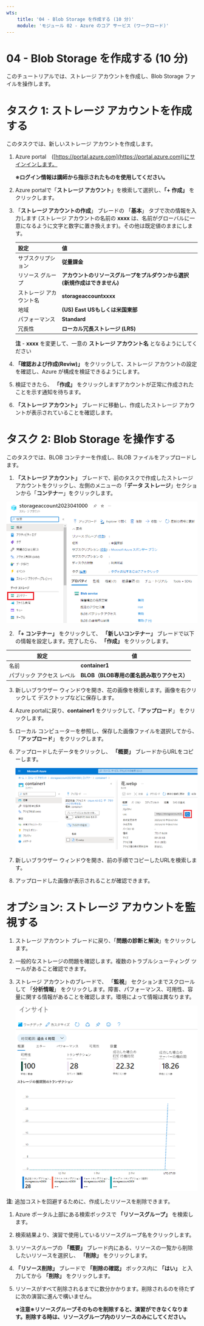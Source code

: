 ```yaml
---
wts:
    title: '04 - Blob Storage を作成する (10 分)'
    module: 'モジュール 02 - Azure のコア サービス (ワークロード)'
---
```

# 04 - Blob Storage を作成する (10 分)

このチュートリアルでは、ストレージ アカウントを作成し、Blob Storage ファイルを操作します。

# タスク 1: ストレージ アカウントを作成する 

このタスクでは、新しいストレージ アカウントを作成します。 

1. Azure portal　([https://portal.azure.com](https://portal.azure.com))にサインインします。

    **※ログイン情報は講師から指示されたものを使用してください。**

2. Azure portalで「**ストレージ アカウント**」を検索して選択し、**「+ 作成」** をクリックします。 

3. 「**ストレージ アカウントの作成**」 ブレードの 「**基本**」 タブで次の情報を入力します (ストレージ アカウントの名前の **xxxx** は、名前がグローバルに一意になるように文字と数字に置き換えます)。その他は既定値のままにします。

    | 設定 | 値 |
    | --- | --- |
    | サブスクリプション | **従量課金** |
    | リソース グループ | **アカウントのリソースグループをプルダウンから選択(新規作成はできません)** |
    | ストレージ アカウント名 | **storageaccountxxxx** |
    | 地域 | **(US) East USもしくは米国東部** |
    | パフォーマンス | **Standard** |
    | 冗長性 | **ローカル冗長ストレージ (LRS)** |

    **注** -  **xxxx** を変更して、一意の **ストレージ アカウント名** となるようにしてください

4.  **「確認および作成(Reviw)」**  をクリックして、ストレージ アカウントの設定を確認し、Azure が構成を検証できるようにします。 

5. 検証できたら、 **「作成」** をクリックしますアカウントが正常に作成されたことを示す通知を待ちます。 

6.  **「ストレージ アカウント」** ブレードに移動し、作成したストレージ アカウントが表示されていることを確認します。

    

# タスク 2: Blob Storage を操作する

このタスクでは、BLOB コンテナーを作成し、BLOB ファイルをアップロードします。 

1.  **「ストレージ アカウント」** ブレードで、前のタスクで作成したストレージアカウントをクリックし、左側のメニューの「**データ ストレージ**」セクションから「**コンテナー**」をクリックします。

   ![04-04](./images/04-04.png)

2.  **「+ コンテナー」** をクリックして、 **「新しいコンテナー」**  ブレードで以下の情報を設定します。完了したら、 **「作成」** をクリックします。

   | 設定                       | 値                                         |
   | -------------------------- | ------------------------------------------ |
   | 名前                       | **container1**                             |
   | パブリック アクセス レベル | **BLOB（BLOB専用の匿名読み取りアクセス）** |

3. 新しいブラウザー ウィンドウを開き、花の画像を検索します。画像を右クリックして デスクトップなどに保存します。

4. Azure portalに戻り、**container1** をクリックして、「**アップロード**」 をクリックします。

5. ローカル コンピューターを参照し、保存した画像ファイルを選択してから、「**アップロード**」 をクリックします。

6. アップロードしたデータをクリックし、 **「概要」** ブレードからURLをコピーします。

   ![04-05](./images/04-05.png)

7. 新しいブラウザー ウィンドウを開き、前の手順でコピーしたURLを検索します。

8. アップロードした画像が表示されることが確認できます。

   

# オプション: ストレージ アカウントを監視する

1. ストレージ アカウント ブレードに戻り、「**問題の診断と解決**」をクリックします。 

2. 一般的なストレージの問題を確認します。複数のトラブルシューティング ツールがあること確認できます。

3. ストレージ アカウントのブレードで、 「**監視**」 セクションまでスクロールして 「**分析情報**」 をクリックします。障害、パフォーマンス、可用性、容量に関する情報があることを確認します。環境によって情報は異なります。

    ![ストレージ アカウントの Insights ページのスクリーンショット。](./images/0403.png)

**注**: 追加コストを回避するために、作成したリソースを削除できます。

1. Azure ポータル上部にある検索ボックスで **「リソースグループ」** を検索します。

2. 検索結果より、演習で使用しているリソースグループ名をクリックします。

3. リソースグループの **「概要」** ブレード内にある、リソースの一覧から削除したいリソースを選択し、 **「削除」** をクリックします。

4. **「リソース削除」** ブレードで **「削除の確認」** ボックス内に **「はい」** と入力してから **「削除」** をクリックします。

5. リソースがすべて削除されるまでに数分かかります。削除されるのを待たずに次の演習に進んで構いません。

   **※注意※リソースグループそのものを削除すると、演習ができなくなります。削除する時は、リソースグループ内のリソースのみにしてください。**
